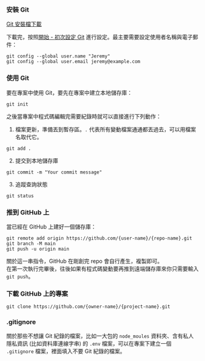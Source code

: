 ### 安裝 Git
[Git 安裝檔下載](https://git-scm.com/)  

下載完，按照[開始 - 初次設定 Git](https://git-scm.com/book/zh-tw/v2/%E9%96%8B%E5%A7%8B-%E5%88%9D%E6%AC%A1%E8%A8%AD%E5%AE%9A-Git) 進行設定。最主要需要設定使用者名稱與電子郵件：
```git
git config --global user.name "Jeremy"
git config --global user.email jeremy@example.com
```

### 使用 Git
要在專案中使用 Git，要先在專案中建立本地儲存庫：
```git
git init​
```
之後當專案中程式碼編輯完需要紀錄時就可以直接進行下列動作：  
1. 檔案更新，準備丟到暫存區。`.` 代表所有變動檔案通通都丟過去，可以用檔案名取代它。
```git
git add .
```
2. 提交到本地儲存庫
```git
git commit -m "Your commit message"
```
3. 追蹤查詢狀態
```git
git status​
```

### 推到 GitHub 上
當已經在 GitHub 上建好一個儲存庫：
```git
git remote add origin https://github.com/{user-name}/{repo-name}.git
git branch -M main
git push -u origin main
```
關於這一串指令，GitHub 在剛創完 repo 會自行產生，複製即可。  
在第一次執行完畢後，往後如果有程式碼變動要再推到遠端儲存庫來你只需要輸入`git push`。

### 下載 GitHub 上的專案
```git
git clone https://github.com/{owner-name}/{project-name}.git
```

### .gitignore
關於那些不想讓 Git 紀錄的檔案，比如一大包的 `node_moules` 資料夾、含有私人隱私資訊 (比如資料庫連線字串) 的 `.env` 檔案，可以在專案下建立一個 `.gitignore` 檔案，裡面填入不要 Git 紀錄的檔案。